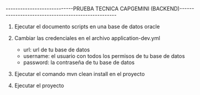 ----------------------------PRUEBA TECNICA CAPGEMINI (BACKEND)----------------------------------------------------

1. Ejecutar el documento scripts en una base de datos oracle

2. Cambiar las credenciales en el archivo application-dev.yml
    - url: url de tu base de datos
    - username: el usuario con todos los permisos de tu base de datos
    - password: la contraseña de tu base de datos

3. Ejecutar el comando mvn clean install en el proyecto

4. Ejecutar el proyecto


